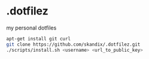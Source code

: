# .dotfilez
my personal dotfiles

```bash
apt-get install git curl
git clone https://github.com/skandix/.dotfilez.git
./scripts/install.sh <username> <url_to_public_key>
```
